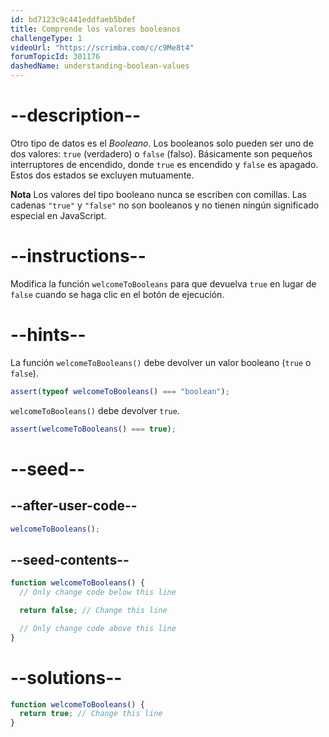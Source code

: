 ```yaml
---
id: bd7123c9c441eddfaeb5bdef
title: Comprende los valores booleanos
challengeType: 1
videoUrl: "https://scrimba.com/c/c9Me8t4"
forumTopicId: 301176
dashedName: understanding-boolean-values
---
```


# --description--

Otro tipo de datos es el <dfn>Booleano</dfn>. Los booleanos solo pueden ser uno de dos valores: `true` (verdadero) o `false` (falso). Básicamente son pequeños interruptores de encendido, donde `true` es encendido y `false` es apagado. Estos dos estados se excluyen mutuamente.

**Nota** Los valores del tipo booleano nunca se escriben con comillas. Las cadenas `"true"` y `"false"` no son booleanos y no tienen ningún significado especial en JavaScript.

# --instructions--

Modifica la función `welcomeToBooleans` para que devuelva `true` en lugar de `false` cuando se haga clic en el botón de ejecución.

# --hints--

La función `welcomeToBooleans()` debe devolver un valor booleano (`true` o `false`).

```js
assert(typeof welcomeToBooleans() === "boolean");
```

`welcomeToBooleans()` debe devolver `true`.

```js
assert(welcomeToBooleans() === true);
```

# --seed--

## --after-user-code--

```js
welcomeToBooleans();
```

## --seed-contents--

```js
function welcomeToBooleans() {
  // Only change code below this line

  return false; // Change this line

  // Only change code above this line
}
```

# --solutions--

```js
function welcomeToBooleans() {
  return true; // Change this line
}
```
